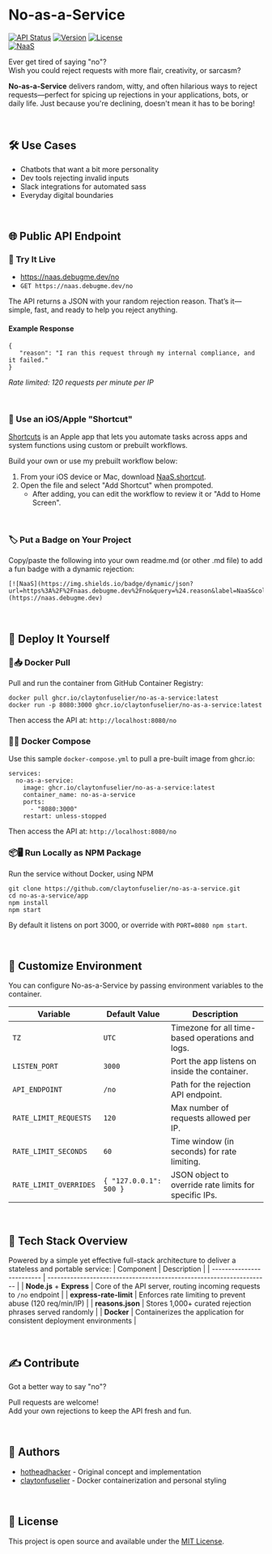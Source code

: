 # No-as-a-Service
[![API Status](https://img.shields.io/uptimerobot/status/m801078452-8da69dcd3dbe9b952e490982.svg)](#)
[![Version](https://img.shields.io/github/package-json/v/claytonfuselier/no-as-a-service?filename=%2Fapp%2Fpackage.json)](#)
[![License](https://img.shields.io/github/license/claytonfuselier/no-as-a-service)](#)  
[![NaaS](https://img.shields.io/badge/dynamic/json?url=https%3A%2F%2Fnaas.debugme.dev%2Fno&query=%24.reason&label=NaaS&color=orange)](https://naas.debugme.dev)

Ever get tired of saying "no"?  
Wish you could reject requests with more flair, creativity, or sarcasm?

**No-as-a-Service** delivers random, witty, and often hilarious ways to reject requests—perfect for spicing up rejections in your applications, bots, or daily life. Just because you're declining, doesn't mean it has to be boring!

<br>

## 🛠️ Use Cases
- Chatbots that want a bit more personality
- Dev tools rejecting invalid inputs
- Slack integrations for automated sass
- Everyday digital boundaries

<br>

## 🌐 Public API Endpoint

### 📡 Try It Live
- https://naas.debugme.dev/no  
- `GET https://naas.debugme.dev/no`

The API returns a JSON with your random rejection reason. That’s it—simple, fast, and ready to help you reject anything.

#### Example Response
```
{
   "reason": "I ran this request through my internal compliance, and it failed."
}
```
*Rate limited: 120 requests per minute per IP*

<br>

### 📱 Use an iOS/Apple "Shortcut"
[Shortcuts](https://support.apple.com/guide/shortcuts/welcome/ios) is an Apple app that lets you automate tasks across apps and system functions using custom or prebuilt workflows.

Build your own or use my prebuilt workflow below:
1. From your iOS device or Mac, download [NaaS.shortcut](https://github.com/claytonfuselier/no-as-a-service/raw/refs/heads/main/assets/ios/NaaS.shortcut).
2. Open the file and select "Add Shortcut" when prompoted.
   - After adding, you can edit the workflow to review it or "Add to Home Screen".

<br>

### 🏷️ Put a Badge on Your Project
Copy/paste the following into your own readme.md (or other .md file) to add a fun badge with a dynamic rejection:
```
[![NaaS](https://img.shields.io/badge/dynamic/json?url=https%3A%2F%2Fnaas.debugme.dev%2Fno&query=%24.reason&label=NaaS&color=orange)](https://naas.debugme.dev)
```

<br>

## 🚀 Deploy It Yourself

### 🐳📥 Docker Pull
Pull and run the container from GitHub Container Registry:
```
docker pull ghcr.io/claytonfuselier/no-as-a-service:latest
docker run -p 8080:3000 ghcr.io/claytonfuselier/no-as-a-service:latest
```
Then access the API at: `http://localhost:8080/no`

### 🐳🧩 Docker Compose
Use this sample `docker-compose.yml` to pull a pre-built image from ghcr.io:
```
services:
  no-as-a-service:
    image: ghcr.io/claytonfuselier/no-as-a-service:latest
    container_name: no-as-a-service
    ports:
      - "8080:3000"
    restart: unless-stopped
```
Then access the API at: `http://localhost:8080/no`

### 📦🖥️ Run Locally as NPM Package
Run the service without Docker, using NPM
```
git clone https://github.com/claytonfuselier/no-as-a-service.git
cd no-as-a-service/app
npm install
npm start
```
By default it listens on port 3000, or override with `PORT=8080 npm start`.

<br>

## 🧰 Customize Environment
You can configure No-as-a-Service by passing environment variables to the container.

| Variable               | Default Value                               | Description                                                                |
|------------------------|---------------------------------------------|----------------------------------------------------------------------------|
| `TZ`                   | `UTC`                                       | Timezone for all time-based operations and logs.                           |
| `LISTEN_PORT`          | `3000`                                      | Port the app listens on inside the container.                              |
| `API_ENDPOINT`         | `/no`                                       | Path for the rejection API endpoint.                                       |
| `RATE_LIMIT_REQUESTS`  | `120`                                       | Max number of requests allowed per IP.                                     |
| `RATE_LIMIT_SECONDS`   | `60`                                        | Time window (in seconds) for rate limiting.                                |
| `RATE_LIMIT_OVERRIDES` | `{ "127.0.0.1": 500 }`                     | JSON object to override rate limits for specific IPs.                      |

<br>

## 🧠 Tech Stack Overview
Powered by a simple yet effective full-stack architecture to deliver a stateless and portable service:
| Component                 | Description                                                          |
| ------------------------- | -------------------------------------------------------------------- |
| **Node.js** + **Express** | Core of the API server, routing incoming requests to `/no` endpoint  |
| **express-rate-limit**    | Enforces rate limiting to prevent abuse (120 req/min/IP)             |
| **reasons.json**          | Stores 1,000+ curated rejection phrases served randomly              |
| **Docker**                | Containerizes the application for consistent deployment environments |

<br>

## ✍️ Contribute
Got a better way to say "no"?

Pull requests are welcome!  
Add your own rejections to keep the API fresh and fun.

<br>

## 👤 Authors
- [hotheadhacker](https://github.com/hotheadhacker) - Original concept and implementation
- [claytonfuselier](https://github.com/claytonfuselier) - Docker containerization and personal styling

<br>

## 📄 License
This project is open source and available under the [MIT License](LICENSE).

